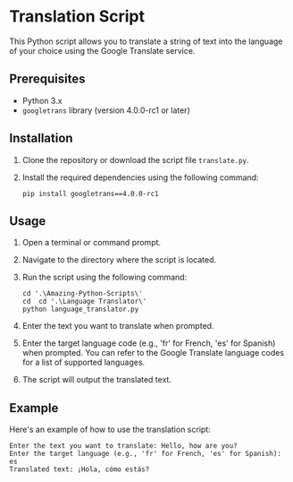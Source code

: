 # Translation Script

This Python script allows you to translate a string of text into the language of your choice using the Google Translate service.

## Prerequisites

- Python 3.x
- `googletrans` library (version 4.0.0-rc1 or later)

## Installation

1. Clone the repository or download the script file `translate.py`.

2. Install the required dependencies using the following command:

   ```shell
   pip install googletrans==4.0.0-rc1

## Usage

1. Open a terminal or command prompt.

2. Navigate to the directory where the script is located.

3. Run the script using the following command:

   ```shell
   cd '.\Amazing-Python-Scripts\'
   cd  cd '.\Language Translator\'
   python language_translator.py

4. Enter the text you want to translate when prompted.

5. Enter the target language code (e.g., 'fr' for French, 'es' for Spanish) when prompted. You can refer to the Google Translate language codes for a list of supported languages.

6. The script will output the translated text.

## Example

Here's an example of how to use the translation script:

```shell
Enter the text you want to translate: Hello, how are you?
Enter the target language (e.g., 'fr' for French, 'es' for Spanish): es
Translated text: ¡Hola, cómo estás?
